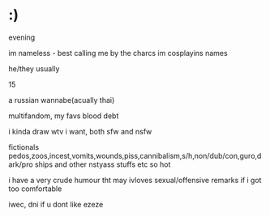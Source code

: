 # :)

evening

im nameless - best calling me by the charcs im cosplayins names

he/they usually

15

a russian wannabe(acually thai)

multifandom, my favs blood debt

i kinda draw wtv i want, both sfw and nsfw

fictionals pedos,zoos,incest,vomits,wounds,piss,cannibalism,s/h,non/dub/con,guro,dark/pro ships and other nstyass stuffs etc so hot

i have a very crude humour tht may ivloves sexual/offensive remarks if i got too comfortable

iwec, dni if u dont like
ezeze
